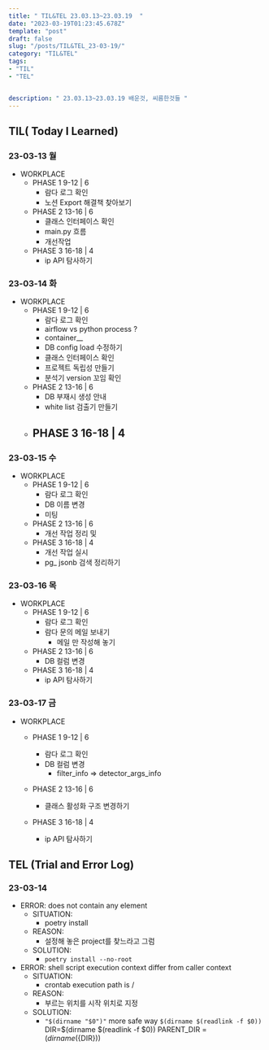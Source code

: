 ```yaml
---
title: " TIL&TEL 23.03.13~23.03.19  "
date: "2023-03-19T01:23:45.678Z"
template: "post"
draft: false
slug: "/posts/TIL&TEL_23-03-19/"
category: "TIL&TEL"
tags:
- "TIL"
- "TEL"


description: " 23.03.13~23.03.19 배운것, 씨름한것들 "
---
```


## TIL( Today I Learned)

### 23-03-13 월

- WORKPLACE
    - PHASE 1 9-12 | 6
        - 람다 로그 확인
        - 노션 Export 해결책 찾아보기
    - PHASE 2 13-16 | 6
        - 클래스 인터페이스 확인
        - main.py 흐름
        - 개선작업
    - PHASE 3 16-18 | 4
        - ip API 탐사하기

### 23-03-14 화

- WORKPLACE
    - PHASE 1 9-12 | 6
        - 람다 로그 확인
        - airflow vs python process ?
        - container__
        - DB config load 수정하기
        - 클래스 인터페이스 확인
        - 프로젝트 독립성 만들기
        - 분석기 version 꼬임 확인
    - PHASE 2 13-16 | 6
        - DB 부재시 생성 안내
        - white list 검출기 만들기 
    - PHASE 3 16-18 | 4
        - 

### 23-03-15 수

- WORKPLACE
    - PHASE 1 9-12 | 6
        - 람다 로그 확인
        - DB 이름 변경
        - 미팅
    - PHASE 2 13-16 | 6
        - 개선 작업 정리 및 
    - PHASE 3 16-18 | 4
        - 개선 작업 실시
        - pg_ jsonb 검색 정리하기

### 23-03-16 목

- WORKPLACE
    - PHASE 1 9-12 | 6
        - 람다 로그 확인
        - 람다 문의 메일 보내기
            - 메일 만 작성해 놓기
    - PHASE 2 13-16 | 6
        - DB 컬럼 변경
    - PHASE 3 16-18 | 4
        - ip API 탐사하기

### 23-03-17 금

- WORKPLACE

    - PHASE 1 9-12 | 6

        - 람다 로그 확인
        - DB 컬럼 변경
            - filter_info => detector_args_info 

    - PHASE 2 13-16 | 6

        - 클래스 활성화 구조 변경하기

    - PHASE 3 16-18 | 4

        - ip API 탐사하기

        


## TEL (Trial and Error Log)

### 23-03-14

- ERROR: does not contain any element
    - SITUATION:
        - poetry install
    - REASON:
        - 설정해 놓은 project를 찾느라고 그럼
    - SOLUTION:
        - `poetry install --no-root`
- ERROR: shell script execution context differ from caller context
    - SITUATION:
        - crontab execution path is / 
    - REASON:
        - 부르는 위치를 시작 위치로 지정
    - SOLUTION:
        - ```"$(dirname "$0")"```
            more safe way
            ```$(dirname $(readlink -f $0))```
            DIR=$(dirname $(readlink -f $0))
            PARENT_DIR = $(dirname(${DIR}))